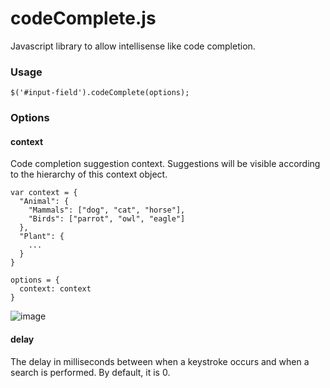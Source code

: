 # codeComplete.js
Javascript library to allow intellisense like code completion.

### Usage
```
$('#input-field').codeComplete(options);
```

### Options
#### context
Code completion suggestion context. Suggestions will be visible according to the hierarchy of this context object.
```
var context = {
  "Animal": {
    "Mammals": ["dog", "cat", "horse"],
    "Birds": ["parrot", "owl", "eagle"]
  },
  "Plant": {
    ...
  }
}

options = {
  context: context
}
```
![image](https://user-images.githubusercontent.com/36572727/196537239-a6939abf-5336-455d-93d1-b6cc1c3c0d14.png)

#### delay
The delay in milliseconds between when a keystroke occurs and when a search is performed. By default, it is 0.
